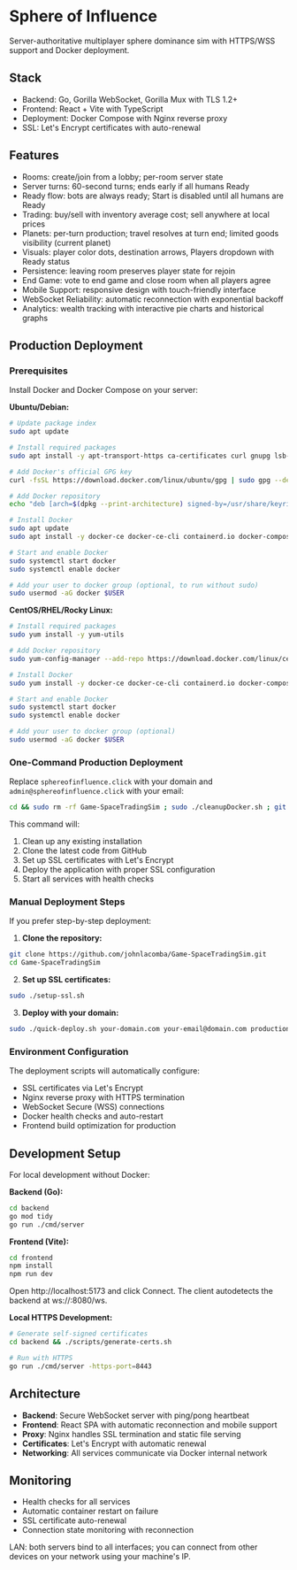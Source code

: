 # Sphere of Influence

Server-authoritative multiplayer sphere dominance sim with HTTPS/WSS support and Docker deployment.

## Stack
- Backend: Go, Gorilla WebSocket, Gorilla Mux with TLS 1.2+
- Frontend: React + Vite with TypeScript
- Deployment: Docker Compose with Nginx reverse proxy
- SSL: Let's Encrypt certificates with auto-renewal

## Features
- Rooms: create/join from a lobby; per-room server state
- Server turns: 60-second turns; ends early if all humans Ready
- Ready flow: bots are always ready; Start is disabled until all humans are Ready
- Trading: buy/sell with inventory average cost; sell anywhere at local prices
- Planets: per-turn production; travel resolves at turn end; limited goods visibility (current planet)
- Visuals: player color dots, destination arrows, Players dropdown with Ready status
- Persistence: leaving room preserves player state for rejoin
- End Game: vote to end game and close room when all players agree
- Mobile Support: responsive design with touch-friendly interface
- WebSocket Reliability: automatic reconnection with exponential backoff
- Analytics: wealth tracking with interactive pie charts and historical graphs

## Production Deployment

### Prerequisites
Install Docker and Docker Compose on your server:

**Ubuntu/Debian:**
```bash
# Update package index
sudo apt update

# Install required packages
sudo apt install -y apt-transport-https ca-certificates curl gnupg lsb-release

# Add Docker's official GPG key
curl -fsSL https://download.docker.com/linux/ubuntu/gpg | sudo gpg --dearmor -o /usr/share/keyrings/docker-archive-keyring.gpg

# Add Docker repository
echo "deb [arch=$(dpkg --print-architecture) signed-by=/usr/share/keyrings/docker-archive-keyring.gpg] https://download.docker.com/linux/ubuntu $(lsb_release -cs) stable" | sudo tee /etc/apt/sources.list.d/docker.list > /dev/null

# Install Docker
sudo apt update
sudo apt install -y docker-ce docker-ce-cli containerd.io docker-compose-plugin

# Start and enable Docker
sudo systemctl start docker
sudo systemctl enable docker

# Add your user to docker group (optional, to run without sudo)
sudo usermod -aG docker $USER
```

**CentOS/RHEL/Rocky Linux:**
```bash
# Install required packages
sudo yum install -y yum-utils

# Add Docker repository
sudo yum-config-manager --add-repo https://download.docker.com/linux/centos/docker-ce.repo

# Install Docker
sudo yum install -y docker-ce docker-ce-cli containerd.io docker-compose-plugin

# Start and enable Docker
sudo systemctl start docker
sudo systemctl enable docker

# Add your user to docker group (optional)
sudo usermod -aG docker $USER
```

### One-Command Production Deployment
Replace `sphereofinfluence.click` with your domain and `admin@sphereofinfluence.click` with your email:

```bash
cd && sudo rm -rf Game-SpaceTradingSim ; sudo ./cleanupDocker.sh ; git clone https://github.com/johnlacomba/Game-SpaceTradingSim.git && cd Game-SpaceTradingSim/ && cp cleanupDocker.sh ~/cleanupDocker.sh && sudo ./setup-ssl.sh && sudo ./quick-deploy.sh sphereofinfluence.click admin@sphereofinfluence.click production
```

This command will:
1. Clean up any existing installation
2. Clone the latest code from GitHub
3. Set up SSL certificates with Let's Encrypt
4. Deploy the application with proper SSL configuration
5. Start all services with health checks

### Manual Deployment Steps
If you prefer step-by-step deployment:

1. **Clone the repository:**
```bash
git clone https://github.com/johnlacomba/Game-SpaceTradingSim.git
cd Game-SpaceTradingSim
```

2. **Set up SSL certificates:**
```bash
sudo ./setup-ssl.sh
```

3. **Deploy with your domain:**
```bash
sudo ./quick-deploy.sh your-domain.com your-email@domain.com production
```

### Environment Configuration
The deployment scripts will automatically configure:
- SSL certificates via Let's Encrypt
- Nginx reverse proxy with HTTPS termination
- WebSocket Secure (WSS) connections
- Docker health checks and auto-restart
- Frontend build optimization for production

## Development Setup
For local development without Docker:

**Backend (Go):**
```bash
cd backend
go mod tidy
go run ./cmd/server
```

**Frontend (Vite):**
```bash
cd frontend
npm install
npm run dev
```

Open http://localhost:5173 and click Connect. The client autodetects the backend at ws://<page-host>:8080/ws.

**Local HTTPS Development:**
```bash
# Generate self-signed certificates
cd backend && ./scripts/generate-certs.sh

# Run with HTTPS
go run ./cmd/server -https-port=8443
```

## Architecture
- **Backend**: Secure WebSocket server with ping/pong heartbeat
- **Frontend**: React SPA with automatic reconnection and mobile support
- **Proxy**: Nginx handles SSL termination and static file serving
- **Certificates**: Let's Encrypt with automatic renewal
- **Networking**: All services communicate via Docker internal network

## Monitoring
- Health checks for all services
- Automatic container restart on failure
- SSL certificate auto-renewal
- Connection state monitoring with reconnection

LAN: both servers bind to all interfaces; you can connect from other devices on your network using your machine's IP.
